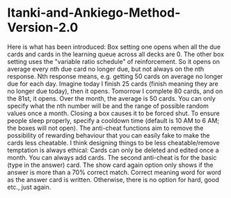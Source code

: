 # Itanki-and-Ankiego-Method-Version-2.0
Here is what has been introduced:  Box setting one opens when all the due cards and cards in the learning queue across all decks are 0.  The other box setting uses the "variable ratio schedule" of reinforcement. So it opens on average every nth due card no longer due, but not always on the nth response. Nth response means, e.g. getting 50 cards on average no longer due for each day. Imagine today I finish 25 cards (finish meaning they are no longer due today), then it opens. Tomorrow I complete 80 cards, and on the 81st, it opens. Over the month, the average is 50 cards.  You can only specify what the nth number will be and the range of possible random values once a month.   Closing a box causes it to be forced shut. To ensure people sleep properly, specify a cooldown time (default is 10 AM to 6 AM; the boxes will not open).   The anti-cheat functions aim to remove the possibility of rewarding behaviour that you can easily fake to make the cards less cheatable. I think designing things to be less cheatable/remove temptation is always ethical:  Cards can only be deleted and edited once a month. You can always add cards.  The second anti-cheat is for the basic (type in the answer) card. The show card again option only shows if the answer is more than a 70% correct match. Correct meaning word for word as the answer card is written. Otherwise, there is no option for hard, good etc., just again.  
